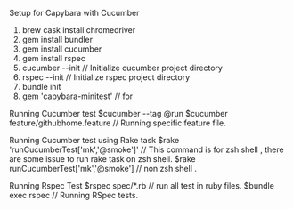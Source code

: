 Setup for Capybara with Cucumber
1. brew cask install chromedriver
2. gem install bundler
3. gem install cucumber
4. gem install rspec
5. cucumber --init    // Initialize cucumber project directory
6. rspec --init       // Initialize rspec project directory
7. bundle init
8. gem 'capybara-minitest' // for 



Running Cucumber test
$cucumber --tag @run
$cucumber feature/githubhome.feature  // Running specific feature file.

Running Cucumber test using Rake task
$rake 'runCucumberTest['mk','@smoke']'    // This command is for zsh shell , there are some issue to run rake task on zsh shell.
$rake  runCucumberTest['mk','@smoke']    // non zsh shell .

Running Rspec Test
$rspec spec/*.rb   // run all test in ruby files.
$bundle exec rspec   // Running RSpec tests.